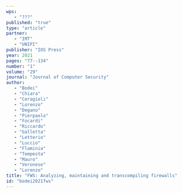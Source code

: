 ```yaml
---
wps: 
   - "???"
published: "true"
type: "article"
partner: 
   - "IMT"
   - "UNIPI"
publisher: "IOS Press"
year: 2021
pages: "77--134"
number: "1"
volume: "29"
journal: "Journal of Computer Security"
author: 
   - "Bodei"
   - "Chiara"
   - "Ceragioli"
   - "Lorenzo"
   - "Degano"
   - "Pierpaolo"
   - "Focardi"
   - "Riccardo"
   - "Galletta"
   - "Letterio"
   - "Luccio"
   - "Flaminia"
   - "Tempesta"
   - "Mauro"
   - "Veronese"
   - "Lorenzo"
title: "FWS: Analyzing, maintaining and transcompiling firewalls"
id: "bodei2021fws"
---
```

